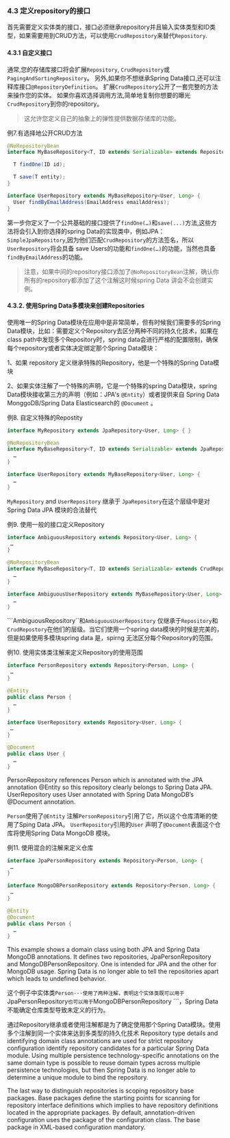 ### 4.3 定义repository的接口

首先需要定义实体类的接口，接口必须继承repository并且输入实体类型和ID类型，如果需要用到CRUD方法，可以使用`CrudRepository`来替代`Repository`.

#### 4.3.1 自定义接口

通常,您的存储库接口将会扩展`Repository`, `CrudRepository`或`PagingAndSortingRepository`。 另外,如果你不想继承Spring Data接口,还可以注释库接口`@RepositoryDefinition`。 扩展`CrudRepository`公开了一套完整的方法来操作您的实体。 如果你喜欢选择调用方法,简单地复制你想要的曝光`CrudRepository`到你的repository。

> 这允许您定义自己的抽象上的弹性提供数据存储库的功能。

例7.有选择地公开CRUD方法

```java
@NoRepositoryBean
interface MyBaseRepository<T, ID extends Serializable> extends Repository<T, ID> {

  T findOne(ID id);

  T save(T entity);
}

interface UserRepository extends MyBaseRepository<User, Long> {
  User findByEmailAddress(EmailAddress emailAddress);
}
```

第一步你定义了一个公共基础的接口提供了`findOne(…)`和`save(...)`方法,这些方法将会引入到你选择的spring Data的实现类中，例如JPA：`SimpleJpaRepository`,因为他们匹配`CrudRepository`的方法签名，所以`UserRepository`将会具备 save Users的功能和`findOne(…)`的功能，当然也具备`findByEmailAddress`的功能。

> 注意，如果中间的repository接口添加了`@NoRepositoryBean`注解，确认你所有的repository都添加了这个注解这时候spring Data 讲会不会创建实例。

#### 4.3.2. 使用Spring Data多模块来创建Repositories

使用唯一的Spring Data模块在应用中是非常简单，但有时候我们需要多的Spring Data模块，比如：需要定义个Repository去区分两种不同的持久化技术，如果在class path中发现多个Repository时，spring data会进行严格的配置限制，确保每个repository或者实体决定绑定那个Spring Data模块：

1、如果 repository 定义继承特殊的Repository，他是一个特殊的Spring Data模块

2、如果实体注解了一个特殊的声明，它是一个特殊的spring Data模块，spring Data模块接收第三方的声明（例如：JPA's `@Entity`）或者提供来自 Spring Data MonggoDB/Spring Data Elasticsearch的 `@Document` 。

例8. 自定义特殊的Repostity

```java
interface MyRepository extends JpaRepository<User, Long> { }

@NoRepositoryBean
interface MyBaseRepository<T, ID extends Serializable> extends JpaRepository<T, ID> {
  …
}

interface UserRepository extends MyBaseRepository<User, Long> {
  …
}
```

`MyRepository` and  `UserRepository` 继承于 `JpaRepository`在这个层级中是对Spring Data JPA 模块的合法替代

例9. 使用一般的接口定义Repository

```java
interface AmbiguousRepository extends Repository<User, Long> {
 …
}

@NoRepositoryBean
interface MyBaseRepository<T, ID extends Serializable> extends CrudRepository<T, ID> {
  …
}

interface AmbiguousUserRepository extends MyBaseRepository<User, Long> {
  …
}
```
```AmbiguousRepository``和`AmbiguousUserRepository` 仅继承于`Repository`和`CrudRepostory`在他们的层级。当它们使用一个spring data模块的时候是完美的，但是如果使用多模块spring data 是，spirng 无法区分每个Repository的范围。

例10. 使用实体类注解来定义Repository的使用范围

```java
interface PersonRepository extends Repository<Person, Long> {
 …
}

@Entity
public class Person {
  …
}

interface UserRepository extends Repository<User, Long> {
 …
}

@Document
public class User {
  …
}
```
PersonRepository references Person which is annotated with the JPA annotation @Entity so this repository clearly belongs to Spring Data JPA. UserRepository uses User annotated with Spring Data MongoDB’s @Document annotation.

 ```Person```使用了```@Entity``` 注解```PersonRepository```引用了它，所以这个仓库清晰的使用了Sping Data JPA。 ```UserRepository```引用的```User``` 声明了```@Document```表面这个仓库将使用Spring Data MongoDB 模块。

例11. 使用混合的注解来定义仓库
```java
interface JpaPersonRepository extends Repository<Person, Long> {
 …
}

interface MongoDBPersonRepository extends Repository<Person, Long> {
 …
}

@Entity
@Document
public class Person {
  …
}
```
This example shows a domain class using both JPA and Spring Data MongoDB annotations. It defines two repositories, JpaPersonRepository and MongoDBPersonRepository. One is intended for JPA and the other for MongoDB usage. Spring Data is no longer able to tell the repositories apart which leads to undefined behavior. 

这个例子中实体类```Person···使用了两种注解，表明这个实体类既可以用于```JpaPersonRepository```也可以用于```MongoDBPersonRepository ```，Spring Data不能确定仓库类型导致未定义的行为。

通过Repository继承或者使用注解都是为了确定使用那个Spring Data模块。使用多个注解到同一个实体来达到多类型的持久化技术
Repository type details and identifying domain class annotations are used for strict repository configuration identify repository candidates for a particular Spring Data module. Using multiple persistence technology-specific annotations on the same domain type is possible to reuse domain types across multiple persistence technologies, but then Spring Data is no longer able to determine a unique module to bind the repository.

The last way to distinguish repositories is scoping repository base packages. Base packages define the starting points for scanning for repository interface definitions which implies to have repository definitions located in the appropriate packages. By default, annotation-driven configuration uses the package of the configuration class. The base package in XML-based configuration mandatory.

















